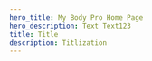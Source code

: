```yaml
---
hero_title: My Body Pro Home Page
hero_description: Text Text123
title: Title
description: Titlization
---
```

